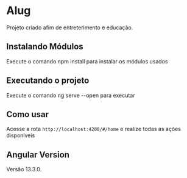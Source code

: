 # Alug

Projeto criado afim de entreterimento e educação.  

## Instalando Módulos

Execute o comando npm install para instalar os módulos usados

## Executando o projeto

Execute o comando ng serve --open para executar

## Como usar

Acesse a rota `http://localhost:4200/#/home` e realize todas as ações disponíveis 

## Angular Version
Versão 13.3.0.
